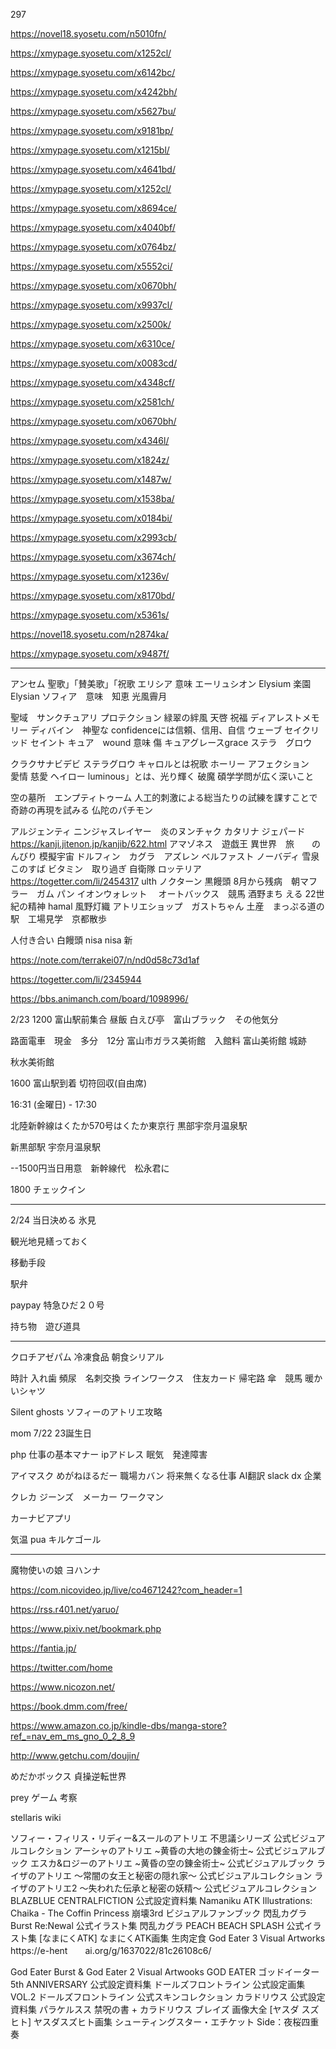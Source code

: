 297

https://novel18.syosetu.com/n5010fn/

https://xmypage.syosetu.com/x1252cl/

https://xmypage.syosetu.com/x6142bc/

https://xmypage.syosetu.com/x4242bh/

https://xmypage.syosetu.com/x5627bu/

https://xmypage.syosetu.com/x9181bp/

https://xmypage.syosetu.com/x1215bl/

https://xmypage.syosetu.com/x4641bd/

https://xmypage.syosetu.com/x1252cl/

https://xmypage.syosetu.com/x8694ce/

https://xmypage.syosetu.com/x4040bf/

https://xmypage.syosetu.com/x0764bz/





https://xmypage.syosetu.com/x5552ci/

https://xmypage.syosetu.com/x0670bh/

https://xmypage.syosetu.com/x9937cl/

https://xmypage.syosetu.com/x2500k/

https://xmypage.syosetu.com/x6310ce/

https://xmypage.syosetu.com/x0083cd/

https://xmypage.syosetu.com/x4348cf/

https://xmypage.syosetu.com/x2581ch/

https://xmypage.syosetu.com/x0670bh/

https://xmypage.syosetu.com/x4346l/

https://xmypage.syosetu.com/x1824z/

https://xmypage.syosetu.com/x1487w/

https://xmypage.syosetu.com/x1538ba/

https://xmypage.syosetu.com/x0184bi/

https://xmypage.syosetu.com/x2993cb/

https://xmypage.syosetu.com/x3674ch/

https://xmypage.syosetu.com/x1236v/

https://xmypage.syosetu.com/x8170bd/

https://xmypage.syosetu.com/x5361s/

https://novel18.syosetu.com/n2874ka/

https://xmypage.syosetu.com/x9487f/

------
アンセム 聖歌」「賛美歌」「祝歌
エリシア 意味
エーリュシオン Elysium 楽園 Elysian
ソフィア　意味　知恵
光風霽月

聖域　サンクチュアリ
プロテクション
緑翠の絆風
天啓
祝福
ディアレストメモリー
ディバイン　神聖な
confidenceには信頼、信用、自信
ウェーブ
セイクリッド
セイント
キュア　wound 意味 傷
キュアグレースgrace
ステラ　グロウ

クラクサナビデビ
ステラグロウ
キャロルとは祝歌
ホーリー
アフェクション　愛情
慈愛
ヘイロー
luminous」とは、光り輝く
破魔
碩学学問が広く深いこと



空の墓所　エンプティトゥーム
人工的刺激による総当たりの試練を課すことで奇跡の再現を試みる  仏陀のパチモン

アルジェンティ ニンジャスレイヤー　炎のヌンチャク
カタリナ
ジェパード https://kanji.jitenon.jp/kanjib/622.html
アマゾネス　遊戯王
異世界　旅　　のんびり 模擬宇宙
ドルフィン　カグラ　アズレン
ベルファスト ノーバディ 雪泉 このすば ビタミン　取り過ぎ 自衛隊
ロッテリア
https://togetter.com/li/2454317
ulth ノクターン 黒饅頭
8月から残病　朝マフラー　ガム パン
イオンウォレット　
オートバックス　競馬
酒野まち
える
22世紀の精神
hamal
風野灯織
アトリエショップ　ガストちゃん
土産　まっぷる道の駅　工場見学　京都散歩


人付き合い
白饅頭 nisa
nisa 新

https://note.com/terrakei07/n/nd0d58c73d1af

https://togetter.com/li/2345944

https://bbs.animanch.com/board/1098996/


2/23
1200 富山駅前集合
昼飯
白えび亭　富山ブラック　その他気分

路面電車　現金　多分　12分
富山市ガラス美術館　入館料
富山美術館
城跡

秋水美術館



1600 富山駅到着
切符回収(自由席)


16:31 (金曜日) - 17:30

北陸新幹線はくたか570号はくたか東京行
黒部宇奈月温泉駅

新黒部駅
宇奈月温泉駅

--1500円当日用意　新幹線代　松永君に　



1800 チェックイン

------------------------------------------
2/24
当日決める
氷見

観光地見繕っておく

移動手段

駅弁

paypay
特急ひだ２０号

持ち物　遊び道具




---------------------



クロチアゼパム
冷凍食品
朝食シリアル


時計
入れ歯
頻尿　名刺交換
ラインワークス　住友カード
帰宅路
傘　競馬
暖かいシャツ



Silent ghosts
ソフィーのアトリエ攻略 

mom 7/22 23誕生日

php 仕事の基本マナー
ipアドレス
眠気　発達障害

アイマスク
めがねほるだー
職場カバン
将来無くなる仕事
AI翻訳
slack
dx 企業

クレカ
ジーンズ　メーカー
ワークマン

カーナビアプリ

気温
pua
キルケゴール

----------------------

魔物使いの娘
ヨハンナ

https://com.nicovideo.jp/live/co4671242?com_header=1

https://rss.r401.net/yaruo/

https://www.pixiv.net/bookmark.php

https://fantia.jp/

https://twitter.com/home

https://www.nicozon.net/

https://book.dmm.com/free/

https://www.amazon.co.jp/kindle-dbs/manga-store?ref_=nav_em_ms_gno_0_2_8_9

http://www.getchu.com/doujin/

めだかボックス 
貞操逆転世界

prey ゲーム 考察

stellaris wiki

ソフィー・フィリス・リディー&スールのアトリエ 不思議シリーズ 公式ビジュアルコレクション
アーシャのアトリエ ~黄昏の大地の錬金術士~ 公式ビジュアルブック
エスカ&ロジーのアトリエ ~黄昏の空の錬金術士~ 公式ビジュアルブック
ライザのアトリエ ～常闇の女王と秘密の隠れ家～ 公式ビジュアルコレクション
ライザのアトリエ2 ～失われた伝承と秘密の妖精～ 公式ビジュアルコレクション
BLAZBLUE CENTRALFICTION 公式設定資料集
Namaniku ATK Illustrations: Chaika - The Coffin Princess
崩壊3rd ビジュアルファンブック
閃乱カグラ Burst Re:Newal 公式イラスト集
閃乱カグラ PEACH BEACH SPLASH 公式イラスト集
[なまにくATK] なまにくATK画集 生肉定食
God Eater 3 Visual Artworks
https://e-hent　　ai.org/g/1637022/81c26108c6/

God Eater Burst & God Eater 2 Visual Artwooks
GOD EATER ゴッドイーター 5th ANNIVERSARY 公式設定資料集
ドールズフロントライン 公式設定画集 VOL.2
ドールズフロントライン 公式スキンコレクション
カラドリウス 公式設定資料集 パラケルスス 禁呪の書 + カラドリウス ブレイズ 画像大全
[ヤスダ スズヒト] ヤスダスズヒト画集 シューティングスター・エチケット Side：夜桜四重奏


